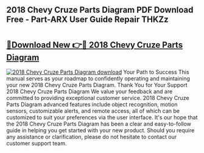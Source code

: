## 2018 Chevy Cruze Parts Diagram PDF Download Free - Part-ARX User Guide Repair THKZz

# <h2><a href="http://dfkv6t.blite.top/?on=2018+Chevy+Cruze+Parts+Diagram">🔗Download New 👉🔴 2018 Chevy Cruze Parts Diagram</a></h2>

[![2018 Chevy Cruze Parts Diagram download](https://i.imgur.com/lujVjoI.png)](http://dfkv6t.blite.top/?on=2018+Chevy+Cruze+Parts+Diagram)
Your Path to Success This manual serves as your roadmap to confidently operating and maintaining your new 2018 Chevy Cruze Parts Diagram. Thank You for Your Support 2018 Chevy Cruze Parts Diagram We value your feedback and are committed to providing exceptional customer service. 2018 Chevy Cruze Parts Diagram advanced features include object recognition, motion sensors, customizable alerts, and remote access, all of which can be customized to suit your preferences via the user interface. It's our hope that the 2018 Chevy Cruze Parts Diagram has been a clear and easy-to-follow guide in helping you get started with your new product. Should you require any assistance or clarification, please do not hesitate to contact our customer support team.
